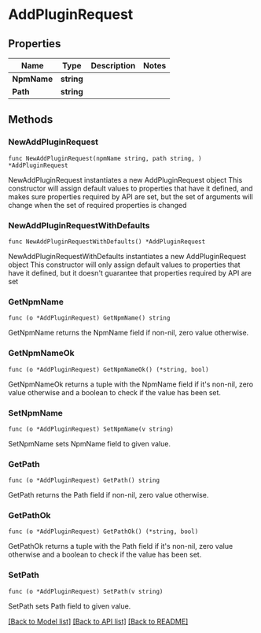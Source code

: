 # AddPluginRequest

## Properties

Name | Type | Description | Notes
------------ | ------------- | ------------- | -------------
**NpmName** | **string** |  | 
**Path** | **string** |  | 

## Methods

### NewAddPluginRequest

`func NewAddPluginRequest(npmName string, path string, ) *AddPluginRequest`

NewAddPluginRequest instantiates a new AddPluginRequest object
This constructor will assign default values to properties that have it defined,
and makes sure properties required by API are set, but the set of arguments
will change when the set of required properties is changed

### NewAddPluginRequestWithDefaults

`func NewAddPluginRequestWithDefaults() *AddPluginRequest`

NewAddPluginRequestWithDefaults instantiates a new AddPluginRequest object
This constructor will only assign default values to properties that have it defined,
but it doesn't guarantee that properties required by API are set

### GetNpmName

`func (o *AddPluginRequest) GetNpmName() string`

GetNpmName returns the NpmName field if non-nil, zero value otherwise.

### GetNpmNameOk

`func (o *AddPluginRequest) GetNpmNameOk() (*string, bool)`

GetNpmNameOk returns a tuple with the NpmName field if it's non-nil, zero value otherwise
and a boolean to check if the value has been set.

### SetNpmName

`func (o *AddPluginRequest) SetNpmName(v string)`

SetNpmName sets NpmName field to given value.


### GetPath

`func (o *AddPluginRequest) GetPath() string`

GetPath returns the Path field if non-nil, zero value otherwise.

### GetPathOk

`func (o *AddPluginRequest) GetPathOk() (*string, bool)`

GetPathOk returns a tuple with the Path field if it's non-nil, zero value otherwise
and a boolean to check if the value has been set.

### SetPath

`func (o *AddPluginRequest) SetPath(v string)`

SetPath sets Path field to given value.



[[Back to Model list]](../README.md#documentation-for-models) [[Back to API list]](../README.md#documentation-for-api-endpoints) [[Back to README]](../README.md)


